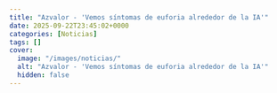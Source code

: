 ```yaml
---
title: "Azvalor - 'Vemos síntomas de euforia alrededor de la IA'"
date: 2025-09-22T23:45:02+0000
categories: [Noticias]
tags: []
cover:
  image: "/images/noticias/"
  alt: "Azvalor - 'Vemos síntomas de euforia alrededor de la IA'"
  hidden: false
---
```



